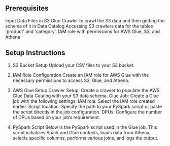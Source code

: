 ## Prerequisites

Input Data Files in S3
Glue Crawler to crawl the S3 data and then getting the schema of it in Data Catalog
Accessing S3 crawlers data for the tables 'product' and 'category'.
IAM role with permissions for AWS Glue, S3, and Athena

## Setup Instructions
1. S3 Bucket Setup
Upload your CSV files to your S3 bucket.

2. IAM Role Configuration
Create an IAM role for AWS Glue with the necessary permissions to access S3, Glue, and Athena.

3. AWS Glue Setup
Crawler Setup: Create a crawler to populate the AWS Glue Data Catalog with your S3 data schema.
Glue Job: Create a Glue job with the following settings:
IAM role: Select the IAM role created earlier.
Script location: Specify the path to your PySpark script or paste the script directly in the job configuration.
DPUs: Configure the number of DPUs based on your job’s requirement.

5. PySpark Script
Below is the PySpark script used in the Glue job. This script initializes Spark and Glue contexts, loads data from Athena, selects specific columns, performs various joins, and logs the output.
